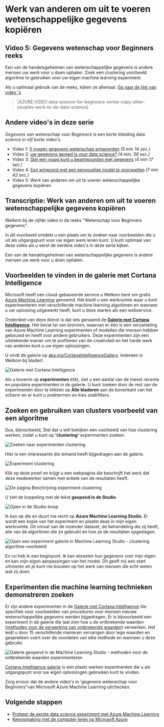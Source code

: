 <properties
   pageTitle="Andere gebruikers gegevens wetenschap werk - machine learning voorbeeld kopiëren | Microsoft Azure"
   description="Trade secret van wetenschappelijke gegevens: anderen uitnodigen om uw werk voor u doen. Zie de voorbeelden in de galerie met Cortana Analytics zoals clustering voorbeeld van een algoritme."
   keywords="Data science voorbeelden van machine learning bijvoorbeeld algoritme, clustering algoritme voorbeeld clustering"
   services="machine-learning"
   documentationCenter="na"
   authors="cjgronlund"
   manager="jhubbard"
   editor="cjgronlund"/>

<tags
   ms.service="machine-learning"
   ms.devlang="na"
   ms.topic="article"
   ms.tgt_pltfrm="na"
   ms.workload="na"
   ms.date="10/20/2016"
   ms.author="cgronlun;garye"/>

# <a name="copy-other-peoples-work-to-do-data-science"></a>Werk van anderen om uit te voeren wetenschappelijke gegevens kopiëren

## <a name="video-5-data-science-for-beginners-series"></a>Video 5: Gegevens wetenschap voor Beginners reeks

Een van de handelsgeheimen van wetenschappelijke gegevens is andere mensen uw werk voor u doen ophalen. Zoek een clustering voorbeeld algoritme te gebruiken voor uw eigen machine learning experiment.

Als u optimaal gebruik van de reeks, kijken ze allemaal. [Ga naar de lijst van video 's](#other-videos-in-this-series)

> [AZURE.VIDEO data-science-for-beginners-series-copy-other-peoples-work-to-do-data-science]

## <a name="other-videos-in-this-series"></a>Andere video's in deze serie

*Gegevens van wetenschap voor Beginners* is een korte inleiding data science in vijf korte video's.

  * Video 1: [5 vragen gegevens wetenschap antwoorden](machine-learning-data-science-for-beginners-the-5-questions-data-science-answers.md) *(5 min 14 sec.)*
  * Video 2: [uw gegevens gereed Is voor data science?](machine-learning-data-science-for-beginners-is-your-data-ready-for-data-science.md) *(4 min. 56 sec.)*
  * Video 3: [Stel een vraag kunt u beantwoorden met gegevens](machine-learning-data-science-for-beginners-ask-a-question-you-can-answer-with-data.md) *(4 min 17 sec.)*
  * Video 4: [Een antwoord met een eenvoudige model te voorspellen](machine-learning-data-science-for-beginners-predict-an-answer-with-a-simple-model.md) *(7 min 42 sec.)*
  * Video 5: Werk van anderen om uit te voeren wetenschappelijke gegevens kopiëren

## <a name="transcript-copy-other-peoples-work-to-do-data-science"></a>Transcriptie: Werk van anderen om uit te voeren wetenschappelijke gegevens kopiëren

Welkom bij de vijfde video in de reeks "Wetenschap voor Beginners gegevens".

In dit voorbeeld ontdekt u een plaats om te zoeken naar voorbeelden die u uit als uitgangspunt voor uw eigen werk lenen kunt. U kunt optimaal van deze video als u eerst de eerdere video's in deze serie kijken.

Een van de handelsgeheimen van wetenschappelijke gegevens is andere mensen uw werk voor u doen ophalen.

## <a name="find-examples-in-the-cortana-intelligence-gallery"></a>Voorbeelden te vinden in de galerie met Cortana Intelligence

Microsoft heeft een cloud-gebaseerde service u Welkom bent om gratis [Azure Machine Learning]( https://azure.microsoft.com/services/machine-learning/) genoemd. Het biedt u een werkruimte waar u kunt experimenteren met verschillende machine learning algoritmen en wanneer u uw oplossing uitgewerkt heeft, kunt u deze starten als een webservice.

Onderdeel van deze dienst is dat iets genaamd de **[Galerie met Cortana Intelligence](http://aka.ms/CortanaIntelligenceGallery)**. Het bevat tal van bronnen, waarvan er één is een verzameling van Azure Machine Learning experimenten of modellen die mensen hebben gebouwd en heeft voor andere gebruikers. Deze experimenten zijn een uitstekende manier om te profiteren van de creativiteit en het harde werk van anderen kunt u uw eigen oplossingen.

U vindt de galerie op [aka.ms/CortanaIntelligenceGallery]( http://aka.ms/CortanaIntelligenceGallery). Iedereen is Welkom bij bladert.

![Galerie met Cortana Intelligence](./media/machine-learning-data-science-for-beginners-copy-other-peoples-work-to-do-data-science/cortana-intelligence-gallery.png)

Als u bovenin op **experimenten** klikt, ziet u een aantal van de meest recente en populaire experimenten in de galerie. U kunt zoeken door de rest van de experimenten door te klikken op **Alle bladeren** aan de bovenkant van het scherm en er kunt u zoektermen en kies zoekfilters.

## <a name="find-and-use-a-clustering-algorithm-example"></a>Zoeken en gebruiken van clusters voorbeeld van een algoritme

Dus, bijvoorbeeld, Stel dat u wilt bekijken een voorbeeld van hoe clustering werken, zodat u kunt op **'clustering'** experimenten zoeken.

![Zoeken naar experimenten clustering](./media/machine-learning-data-science-for-beginners-copy-other-peoples-work-to-do-data-science/search-for-clustering-experiments.png)

Hier is een interessante die iemand heeft bijgedragen aan de galerie.

![Experiment clustering](./media/machine-learning-data-science-for-beginners-copy-other-peoples-work-to-do-data-science/clustering-experiment.png)

Klik op deze proef en krijgt u een webpagina die beschrijft het werk dat deze medewerker samen met enkele van de resultaten heeft.

![De pagina Beschrijving experiment clustering](./media/machine-learning-data-science-for-beginners-copy-other-peoples-work-to-do-data-science/clustering-experiment-description-page.png)

U ziet de koppeling met de tekst **geopend in de Studio**.

![Open in de Studio-knop](./media/machine-learning-data-science-for-beginners-copy-other-peoples-work-to-do-data-science/open-in-studio.png)

Ik kan op die en duurt me recht op **Azure Machine Learning Studio**. Er wordt een kopie van het experiment en plaatst deze in mijn eigen werkruimte. Dit omvat van de inzender dataset, de behandeling die zij heeft, alle van de algoritmen die ze gebruikt en hoe ze de resultaten opgeslagen.

![Open een experiment galerie in Machine Learning Studio - clustering algoritme-voorbeeld](./media/machine-learning-data-science-for-beginners-copy-other-peoples-work-to-do-data-science/cluster-experiment-open-in-studio.png)

En nu heb ik een beginpunt. Ik kan wisselen hun gegevens voor mijn eigen en kan mijn eigen aanpassingen van het model. Dit geeft mij een start uitvoeren en je kunt me bouwen op het werk van mensen die echt weten wat zij doen.

## <a name="find-experiments-that-demonstrate-machine-learning-techniques"></a>Experimenten die machine learning technieken demonstreren zoeken

Er zijn andere experimenten in de [Galerie met Cortana Intelligence](http://aka.ms/CortanaIntelligenceGallery) die specifiek voor voorbeelden van procedures voor mensen nieuwe wetenschappelijke gegevens werden bijgedragen. Er is bijvoorbeeld een experiment in de galerie die laat zien hoe u de ontbrekende waarden ([methoden voor de verwerking van ontbrekende waarden](https://gallery.cortanaintelligence.com/Experiment/Methods-for-handling-missing-values-1)) verwerken. Het leidt u door 15 verschillende manieren vervangen door lege waarden en gesprekken voert over de voordelen van elke methode en wanneer u deze gebruikt.

![Galerie geopend in de Machine Learning Studio - methoden voor de ontbrekende waarden experimenteren](./media/machine-learning-data-science-for-beginners-copy-other-peoples-work-to-do-data-science/experiment-methods-for-handling-missing-values.png)

[Cortana Intelligence galerie](http://aka.ms/CortanaIntelligenceGallery) is een plaats werken experimenten die u als uitgangspunt voor uw eigen oplossingen gebruiken kunt te vinden.

Zorg ervoor dat de andere video's in 'gegevens wetenschap voor Beginners"van Microsoft Azure Machine Learning uitchecken.


## <a name="next-steps"></a>Volgende stappen

  * [Probeer de eerste data science experiment met Azure Machine Learning](machine-learning-create-experiment.md)
  * [Kennismaking met de computer leren op Microsoft Azure](machine-learning-what-is-machine-learning.md)
